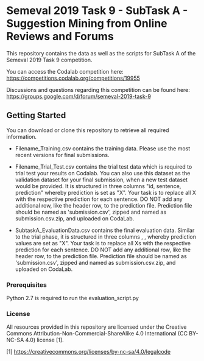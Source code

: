 # Semeval 2019 Task 9 - SubTask A - Suggestion Mining from Online Reviews and Forums

This repository contains the data as well as the scripts for SubTask A of the Semeval 2019 Task 9 competition. 

You can access the Codalab competition here: https://competitions.codalab.org/competitions/19955 

Discussions and questions regarding this competition can be found here: https://groups.google.com/d/forum/semeval-2019-task-9

## Getting Started

You can download or clone this repository to retrieve all required information. 

* Filename_Training.csv contains the training data. Please use the most recent versions for final submissions.

* Filename_Trial_Test.csv contains the trial test data which is required to trial test your results on Codalab. You can also use this dataset as the validation dataset for your final submission, when a new test dataset would be provided. It is structured in three columns "id, sentence, prediction" whereby prediction is set as "X". Your task is to replace all X with the respective prediction for each sentence. DO NOT add any additional row, like the header row, to the prediction file. 
Prediction file should be named as 'submission.csv', zipped and named as submission.csv.zip, and uploaded on CodaLab.

* SubtaskA_EvaluationData.csv contains the final evaluation data. Similar to the trial phase, it is structured in three columns <id>, <sentence>, <prediction> whereby prediction values are set as "X". Your task is to replace all Xs with the respective prediction for each sentence. DO NOT add any additional row, like the header row, to the prediction file. 
Prediction file should be named as 'submission.csv', zipped and named as submission.csv.zip, and uploaded on CodaLab.

### Prerequisites

Python 2.7 is required to run the evaluation_script.py

### License

All resources provided in this repository are licensed under the Creative Commons Attribution-Non-Commercial-ShareAlike 4.0 International (CC BY-NC-SA 4.0) license [1].

[1] https://creativecommons.org/licenses/by-nc-sa/4.0/legalcode
